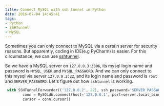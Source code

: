 ```yaml
---
title: Connect MySQL with ssh tunnel in Python
date: 2016-07-04 14:45:41
tags:
- Python
- SSHTunnel
- MySQL
---
```


Sometimes you can only connect to MySQL via a certain server for security reasons. But apparently, coding in IDE(e.g PyCharm) is easier. For this circumstance, we can use [sshtunnel](https://pypi.python.org/pypi/sshtunnel).

So we have a MySQL server on `127.0.0.3:3306`, its mysql login name and password is `MYSQL_USER` and `MYSQL_PASSWORD`. And we can only connect to this mysql via server `127.0.0.2:22`, and its login name and password is `root` and `SERVER_PASSWORD`. Let's figure out how `sshtunnel` is working.

``` python
 with SSHTunnelForwarder(('127.0.0.2', 22), ssh_password='SERVER_PASSWORD', ssh_username='root', remote_bind_address=('127.0.0.3', 3306)) as server:
        conn = MySQLdb.connect(host='127.0.0.1', port=server.local_bind_port, user='MYSQL_USER', passwd='MYSQL_PASSWORD')
        cursor = conn.cursor()
```
